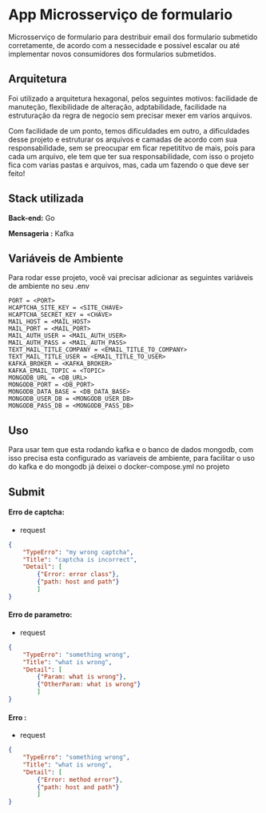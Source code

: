 
# App Microsserviço de formulario 

Microsserviço de formulario para destribuir email dos formulario submetido corretamente, de acordo com a nessecidade e possivel escalar ou até implementar novos consumidores dos formularios submetidos.


## Arquitetura

Foi utilizado a arquitetura hexagonal, pelos seguintes motivos: facilidade de manuteção, flexibilidade de alteração, adptabilidade, facilidade na estruturação da regra de negocio sem precisar mexer em varios arquivos.

Com facilidade de um ponto, temos dificuldades em outro, a dificuldades desse projeto e estruturar os arquivos e camadas de acordo com sua responsabilidade, sem se preocupar em ficar repetititvo de mais, pois para cada um arquivo, ele tem que ter sua responsabilidade, com isso o projeto fica com varias pastas e arquivos, mas, cada um fazendo o que deve ser feito!

## Stack utilizada


**Back-end:** Go 

**Mensageria :** Kafka


## Variáveis de Ambiente

Para rodar esse projeto, você vai precisar adicionar as seguintes variáveis de ambiente no seu .env

```env
PORT = <PORT>
HCAPTCHA_SITE_KEY = <SITE_CHAVE>
HCAPTCHA_SECRET_KEY = <CHAVE>
MAIL_HOST = <MAIL_HOST>
MAIL_PORT = <MAIL_PORT>
MAIL_AUTH_USER = <MAIL_AUTH_USER>
MAIL_AUTH_PASS = <MAIL_AUTH_PASS>
TEXT_MAIL_TITLE_COMPANY = <EMAIL_TITLE_TO_COMPANY>
TEXT_MAIL_TITLE_USER = <EMAIL_TITLE_TO_USER>
KAFKA_BROKER = <KAFKA_BROKER>
KAFKA_EMAIL_TOPIC = <TOPIC>
MONGODB_URL = <DB_URL>
MONGODB_PORT = <DB_PORT>
MONGODB_DATA_BASE = <DB_DATA_BASE>
MONGODB_USER_DB = <MONGODB_USER_DB>
MONGODB_PASS_DB = <MONGODB_PASS_DB>
```


## Uso

Para usar tem que esta rodando kafka e o banco de dados mongodb, com isso precisa esta configurado as variaveis de ambiente, para facilitar o uso do kafka e do mongodb já deixei o docker-compose.yml no projeto

    
## Submit

#### Erro de captcha:

 * request

```JSON
{
    "TypeErro": "my wrong captcha",
    "Title": "captcha is incorrect",
    "Detail": [
        {"Error: error class"}, 
        {"path: host and path"}
        ]
}
```

#### Erro de parametro:

 * request

```JSON
{
    "TypeErro": "something wrong",
    "Title": "what is wrong",
    "Detail": [
        {"Param: what is wrong"}, 
        {"OtherParam: what is wrong"}
        ]
}
```

#### Erro :

 * request

```JSON
{
    "TypeErro": "something wrong",
    "Title": "what is wrong",
    "Detail": [
        {"Error: method error"}, 
        {"path: host and path"}
        ]
}
```


